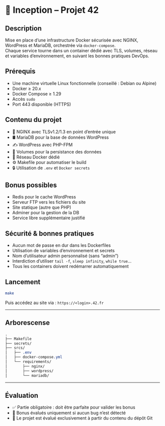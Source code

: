 # 🐳 Inception – Projet 42

## Description
Mise en place d’une infrastructure Docker sécurisée avec NGINX, WordPress et MariaDB, orchestrée via `docker-compose`.  
Chaque service tourne dans un container dédié avec TLS, volumes, réseau et variables d’environnement, en suivant les bonnes pratiques DevOps.

## Prérequis

- Une machine virtuelle Linux fonctionnelle (conseillé : Debian ou Alpine)
- Docker ≥ 20.x
- Docker Compose ≥ 1.29
- Accès `sudo`
- Port 443 disponible (HTTPS)

## Contenu du projet

- 🔐 NGINX avec TLSv1.2/1.3 en point d’entrée unique
- 🛢️ MariaDB pour la base de données WordPress
- ✍️ WordPress avec PHP-FPM
- 📁 Volumes pour la persistance des données
- 🧩 Réseau Docker dédié
- ⚙️ Makefile pour automatiser le build
- 🔒 Utilisation de `.env` et `Docker secrets`

## Bonus possibles

- Redis pour le cache WordPress
- Serveur FTP vers les fichiers du site
- Site statique (autre que PHP)
- Adminer pour la gestion de la DB
- Service libre supplémentaire justifié

## Sécurité & bonnes pratiques

- Aucun mot de passe en dur dans les Dockerfiles
- Utilisation de variables d’environnement et secrets
- Nom d’utilisateur admin personnalisé (sans “admin”)
- Interdiction d’utiliser `tail -f`, `sleep infinity`, `while true`...
- Tous les containers doivent redémarrer automatiquement

## Lancement

```bash
make
```
Puis accédez au site via : `https://<login>.42.fr`

---

## Arborescense

```css
.
├── Makefile
├── secrets/
├── srcs/
│   ├── .env
│   ├── docker-compose.yml
│   └── requirements/
│       ├── nginx/
│       ├── wordpress/
│       └── mariadb/
```

---

## Évaluation

- ✅ Partie obligatoire : doit être parfaite pour valider les bonus
- 🧠 Bonus évalués uniquement si aucun bug n’est détecté
- 📁 Le projet est évalué exclusivement à partir du contenu du dépôt Git